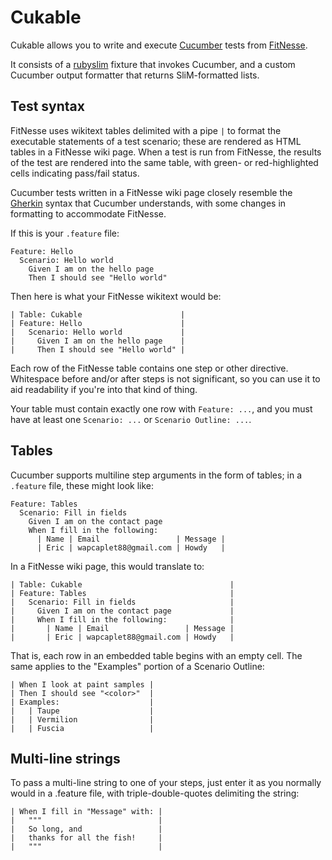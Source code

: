 Cukable
=======

Cukable allows you to write and execute [Cucumber](http://cukes.info) tests
from [FitNesse](http://fitnesse.org).

It consists of a [rubyslim](http://github.com/unclebob/rubyslim) fixture that
invokes Cucumber, and a custom Cucumber output formatter that returns
SliM-formatted lists.


Test syntax
-----------

FitNesse uses wikitext tables delimited with a pipe `|` to format the
executable statements of a test scenario; these are rendered as HTML tables in
a FitNesse wiki page. When a test is run from FitNesse, the results of the test
are rendered into the same table, with green- or red-highlighted cells indicating
pass/fail status.

Cucumber tests written in a FitNesse wiki page closely resemble the
[Gherkin](http://github.com/aslakhellesoy/cucumber/wiki/gherkin) syntax that
Cucumber understands, with some changes in formatting to accommodate FitNesse.

If this is your `.feature` file:

    Feature: Hello
      Scenario: Hello world
        Given I am on the hello page
        Then I should see "Hello world"

Then here is what your FitNesse wikitext would be:

    | Table: Cukable                      |
    | Feature: Hello                      |
    |   Scenario: Hello world             |
    |     Given I am on the hello page    |
    |     Then I should see "Hello world" |

Each row of the FitNesse table contains one step or other directive. Whitespace
before and/or after steps is not significant, so you can use it to aid
readability if you're into that kind of thing.

Your table must contain exactly one row with `Feature: ...`, and you must have
at least one `Scenario: ...` or `Scenario Outline: ...`.


Tables
------

Cucumber supports multiline step arguments in the form of tables; in a
`.feature` file, these might look like:

    Feature: Tables
      Scenario: Fill in fields
        Given I am on the contact page
        When I fill in the following:
          | Name | Email                 | Message |
          | Eric | wapcaplet88@gmail.com | Howdy   |

In a FitNesse wiki page, this would translate to:

    | Table: Cukable                                 |
    | Feature: Tables                                |
    |   Scenario: Fill in fields                     |
    |     Given I am on the contact page             |
    |     When I fill in the following:              |
    |       | Name | Email                 | Message |
    |       | Eric | wapcaplet88@gmail.com | Howdy   |

That is, each row in an embedded table begins with an empty cell. The same
applies to the "Examples" portion of a Scenario Outline:

    | When I look at paint samples |
    | Then I should see "<color>"  |
    | Examples:                    |
    |   | Taupe                    |
    |   | Vermilion                |
    |   | Fuscia                   |


Multi-line strings
------------------

To pass a multi-line string to one of your steps, just enter it as you normally
would in a .feature file, with triple-double-quotes delimiting the string:

    | When I fill in "Message" with: |
    |   """                          |
    |   So long, and                 |
    |   thanks for all the fish!     |
    |   """                          |


